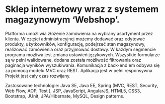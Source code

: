 # Sklep internetowy wraz z systemem magazynowym ‘Webshop’.

Platforma umożliwia złożenie zamówienia na wybrany asortyment przez klienta. W części administracyjnej możemy dodawać oraz edytować produkty, użytkowników, konfigurację, podejrzeć stan magazynowy, realizować zamówienia oraz przyjmować dostawy. W każdym segmencie programu możliwa jest zmiana ustawień językowych. Wszystkie formularze są w pełni walidowane, dodana została możliwość filtrowania oraz paginacja wyników wyszukiwania. Komunikacja z back-end'em odbywa się za pomocą modelu MVC oraz REST. Aplikacja jest w pełni responsywna. Projekt jest cały czas rozwijany.

Zastosowane technologie: Java SE, Java EE, Spring (MVC, REST, Security, Web Flow, AOP, Test ), JSP, JavaScript, AngularJS, HTML5, CSS3, Bootstrap, JUnit, JPA/Hibernate, MySQL, Design patterns.
